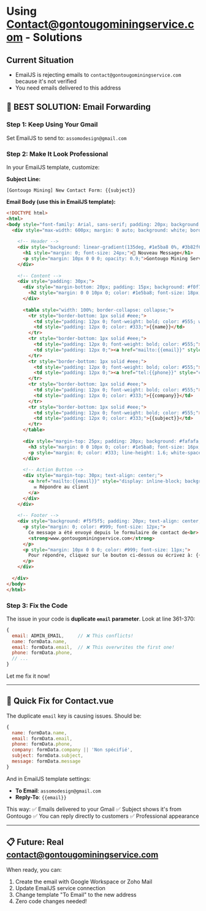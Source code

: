 # Using Contact@gontougominingservice.com - Solutions

## Current Situation
- EmailJS is rejecting emails to `contact@gontougominingservice.com` because it's not verified
- You need emails delivered to this address

## 🎯 BEST SOLUTION: Email Forwarding

### Step 1: Keep Using Your Gmail
Set EmailJS to send to: `assomodesign@gmail.com`

### Step 2: Make It Look Professional
In your EmailJS template, customize:

**Subject Line:**
```
[Gontougo Mining] New Contact Form: {{subject}}
```

**Email Body (use this in EmailJS template):**
```html
<!DOCTYPE html>
<html>
<body style="font-family: Arial, sans-serif; padding: 20px; background: #f5f5f5;">
  <div style="max-width: 600px; margin: 0 auto; background: white; border-radius: 10px; overflow: hidden; box-shadow: 0 2px 10px rgba(0,0,0,0.1);">
    
    <!-- Header -->
    <div style="background: linear-gradient(135deg, #1e5ba8 0%, #3b82f6 100%); color: white; padding: 30px; text-align: center;">
      <h1 style="margin: 0; font-size: 24px;">📧 Nouveau Message</h1>
      <p style="margin: 10px 0 0 0; opacity: 0.9;">Gontougo Mining Service</p>
    </div>
    
    <!-- Content -->
    <div style="padding: 30px;">
      <div style="margin-bottom: 20px; padding: 15px; background: #f0f7ff; border-left: 4px solid #1e5ba8; border-radius: 4px;">
        <h2 style="margin: 0 0 10px 0; color: #1e5ba8; font-size: 18px;">Informations du Contact</h2>
      </div>
      
      <table style="width: 100%; border-collapse: collapse;">
        <tr style="border-bottom: 1px solid #eee;">
          <td style="padding: 12px 0; font-weight: bold; color: #555; width: 30%;">👤 Nom:</td>
          <td style="padding: 12px 0; color: #333;">{{name}}</td>
        </tr>
        <tr style="border-bottom: 1px solid #eee;">
          <td style="padding: 12px 0; font-weight: bold; color: #555;">📧 Email:</td>
          <td style="padding: 12px 0;"><a href="mailto:{{email}}" style="color: #1e5ba8; text-decoration: none;">{{email}}</a></td>
        </tr>
        <tr style="border-bottom: 1px solid #eee;">
          <td style="padding: 12px 0; font-weight: bold; color: #555;">📱 Téléphone:</td>
          <td style="padding: 12px 0;"><a href="tel:{{phone}}" style="color: #1e5ba8; text-decoration: none;">{{phone}}</a></td>
        </tr>
        <tr style="border-bottom: 1px solid #eee;">
          <td style="padding: 12px 0; font-weight: bold; color: #555;">🏢 Entreprise:</td>
          <td style="padding: 12px 0; color: #333;">{{company}}</td>
        </tr>
        <tr style="border-bottom: 1px solid #eee;">
          <td style="padding: 12px 0; font-weight: bold; color: #555;">📋 Sujet:</td>
          <td style="padding: 12px 0; color: #333;">{{subject}}</td>
        </tr>
      </table>
      
      <div style="margin-top: 25px; padding: 20px; background: #fafafa; border-radius: 8px; border: 1px solid #eee;">
        <h3 style="margin: 0 0 10px 0; color: #1e5ba8; font-size: 16px;">💬 Message:</h3>
        <p style="margin: 0; color: #333; line-height: 1.6; white-space: pre-wrap;">{{message}}</p>
      </div>
      
      <!-- Action Button -->
      <div style="margin-top: 30px; text-align: center;">
        <a href="mailto:{{email}}" style="display: inline-block; background: #1e5ba8; color: white; padding: 12px 30px; text-decoration: none; border-radius: 6px; font-weight: bold;">
          ✉️ Répondre au client
        </a>
      </div>
    </div>
    
    <!-- Footer -->
    <div style="background: #f5f5f5; padding: 20px; text-align: center; border-top: 1px solid #eee;">
      <p style="margin: 0; color: #999; font-size: 12px;">
        Ce message a été envoyé depuis le formulaire de contact de<br>
        <strong>www.gontougominingservice.com</strong>
      </p>
      <p style="margin: 10px 0 0 0; color: #999; font-size: 11px;">
        Pour répondre, cliquez sur le bouton ci-dessus ou écrivez à: {{email}}
      </p>
    </div>
    
  </div>
</body>
</html>
```

### Step 3: Fix the Code

The issue in your code is **duplicate `email` parameter**. Look at line 361-370:

```javascript
{
  email: ADMIN_EMAIL,     // ❌ This conflicts!
  name: formData.name,
  email: formData.email,  // ❌ This overwrites the first one!
  phone: formData.phone,
  // ...
}
```

Let me fix it now!

---

## 🔧 Quick Fix for Contact.vue

The duplicate `email` key is causing issues. Should be:
```javascript
{
  name: formData.name,
  email: formData.email,
  phone: formData.phone,
  company: formData.company || 'Non spécifié',
  subject: formData.subject,
  message: formData.message
}
```

And in EmailJS template settings:
- **To Email**: `assomodesign@gmail.com`
- **Reply-To**: `{{email}}`

This way:
✅ Emails delivered to your Gmail
✅ Subject shows it's from Gontougo
✅ You can reply directly to customers
✅ Professional appearance

---

## 📋 Future: Real contact@gontougominingservice.com

When ready, you can:
1. Create the email with Google Workspace or Zoho Mail
2. Update EmailJS service connection
3. Change template "To Email" to the new address
4. Zero code changes needed!
